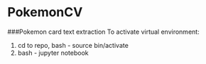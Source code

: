 # PokemonCV
###Pokemon card text extraction
To activate virtual environment:

1. cd to repo, bash - source bin/activate
2. bash - jupyter notebook
